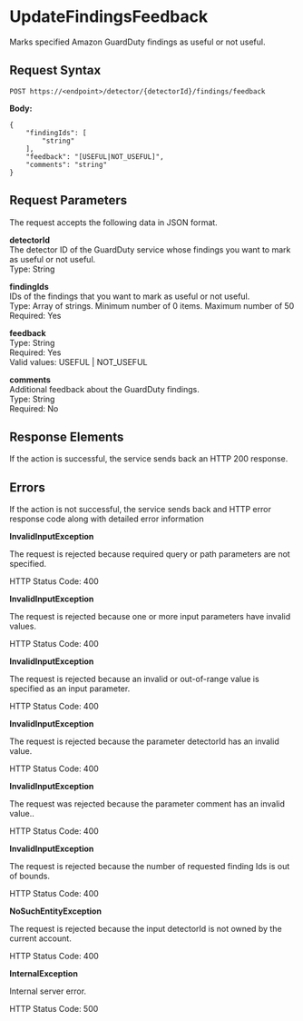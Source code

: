# UpdateFindingsFeedback<a name="update-findings-feedback"></a>

Marks specified Amazon GuardDuty findings as useful or not useful\.

## Request Syntax<a name="update-findings-feedback-request-syntax"></a>

```
POST https://<endpoint>/detector/{detectorId}/findings/feedback
```

**Body:**

```
{
    "findingIds": [
        "string"
    ],
    "feedback": "[USEFUL|NOT_USEFUL]",
    "comments": "string"
}
```

## Request Parameters<a name="update-findings-feedback-request-parameters"></a>

The request accepts the following data in JSON format\.

**detectorId**  
The detector ID of the GuardDuty service whose findings you want to mark as useful or not useful\.  
Type: String

**findingIds**  
IDs of the findings that you want to mark as useful or not useful\.  
Type: Array of strings\. Minimum number of 0 items\. Maximum number of 50  
Required: Yes

**feedback**  
Type: String  
Required: Yes  
Valid values: USEFUL | NOT\_USEFUL

**comments**  
Additional feedback about the GuardDuty findings\.  
Type: String  
Required: No

## Response Elements<a name="update-findings-feedback-response-parameters"></a>

If the action is successful, the service sends back an HTTP 200 response\.

## Errors<a name="update-findings-feedback-errors"></a>

If the action is not successful, the service sends back and HTTP error response code along with detailed error information

**InvalidInputException**

The request is rejected because required query or path parameters are not specified\.

HTTP Status Code: 400 

**InvalidInputException**

The request is rejected because one or more input parameters have invalid values\.

HTTP Status Code: 400 

**InvalidInputException**

The request is rejected because an invalid or out\-of\-range value is specified as an input parameter\.

HTTP Status Code: 400 

**InvalidInputException**

The request is rejected because the parameter detectorId has an invalid value\.

HTTP Status Code: 400 

**InvalidInputException**

The request was rejected because the parameter comment has an invalid value\.\.

HTTP Status Code: 400 

**InvalidInputException**

The request is rejected because the number of requested finding Ids is out of bounds\.

HTTP Status Code: 400 

**NoSuchEntityException**

The request is rejected because the input detectorId is not owned by the current account\.

HTTP Status Code: 400 

**InternalException**

Internal server error\.

HTTP Status Code: 500 